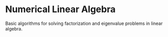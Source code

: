 # Numerical Linear Algebra
Basic algorithms for solving factorization and eigenvalue problems in linear algebra.
